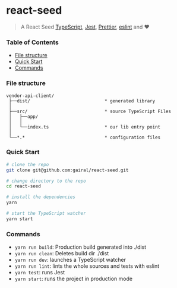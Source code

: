 # react-seed

> A React Seed [TypeScript](https://www.typescriptlang.org/),
> [Jest](https://jestjs.io/), [Prettier](https://prettier.io/), [eslint](https://eslint.org/) and ❤️

### Table of Contents

- [File structure](#file-structure)
- [Quick Start](#quick-start)
- [Commands](#commands)

### File structure

```markup
vendor-api-client/
 ├──dist/                            * generated library
 │
 ├──src/                             * source TypeScript Files
 │   ├──app/
 │   │
 │   └──index.ts                     * our lib entry point
 │
 └──*.*                              * configuration files
```

### Quick Start

```bash
# clone the repo
git clone git@github.com:gairal/react-seed.git

# change directory to the repo
cd react-seed

# install the dependencies
yarn

# start the TypeScript watcher
yarn start
```

### Commands

- `yarn run build`: Production build generated into ./dist
- `yarn run clean`: Deletes build dir ./dist
- `yarn run dev`: launches a TypeScript watcher
- `yarn run lint`: lints the whole sources and tests with eslint
- `yarn test`: runs Jest
- `yarn start`: runs the project in production mode
